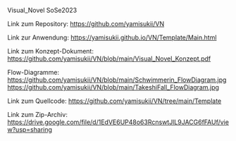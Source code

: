 Visual_Novel SoSe2023

Link zum Repository: https://github.com/yamisukii/VN

Link zur Anwendung: https://yamisukii.github.io/VN/Template/Main.html

Link zum Konzept-Dokument: https://github.com/yamisukii/VN/blob/main/Visual_Novel_Konzept.pdf

Flow-Diagramme:
https://github.com/yamisukii/VN/blob/main/Schwimmerin_FlowDiagram.jpg
https://github.com/yamisukii/VN/blob/main/TakeshiFall_FlowDiagram.jpg

Link zum Quellcode: https://github.com/yamisukii/VN/tree/main/Template

Link zum Zip-Archiv: https://drive.google.com/file/d/1EdVE6UP48o63RcnswtJlL9JACG6fFAUf/view?usp=sharing
